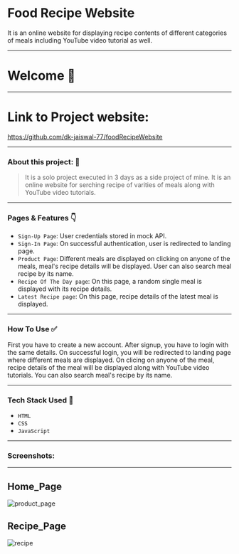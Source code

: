 # Food Recipe Website

<p>
  It is an online website for displaying recipe contents of different categories of meals including YouTube video tutorial as well. 
<p/>

---
# Welcome :wave:
---
# Link to Project website:

https://github.com/dk-jaiswal-77/foodRecipeWebsite

---

### About this project: :raised_hands:

> It is a solo project executed in 3 days as a side project of mine. It is an online website for serching recipe of varities of meals along with YouTube video tutorials.

---


### Pages & Features :point_down:

- `Sign-Up Page`: User credentials stored in mock API.
- `Sign-In Page`: On successful authentication, user is redirected to landing page.
- `Product Page`: Different meals are displayed on clicking on anyone of the meals, meal's recipe details will be displayed. User can also search meal recipe by its name.
- `Recipe Of The Day page`: On this page, a random single meal is displayed with its recipe details.
- `Latest Recipe page`: On this page, recipe details of the latest meal is displayed.

---

### How To Use ✅

First you have to create a new account. After signup, you have to login with the same details. On successful login, you will be redirected to landing page where different meals are displayed. On clicing on anyone of the meal, recipe details of the meal will be displayed along with YouTube video tutorials. You can also search meal's recipe by its name.   

---

### Tech Stack Used :wrench:

- `HTML`
- `CSS`
- `JavaScript`

---

### Screenshots:
<hr/>

## Home_Page

![product_page](https://user-images.githubusercontent.com/92107053/159882513-01a1ebe5-1038-44c4-b974-f81931a758b1.png)

## Recipe_Page

![recipe](https://user-images.githubusercontent.com/92107053/159882637-d9468916-1cdc-4f7a-a6eb-5ea3b9541402.png)


